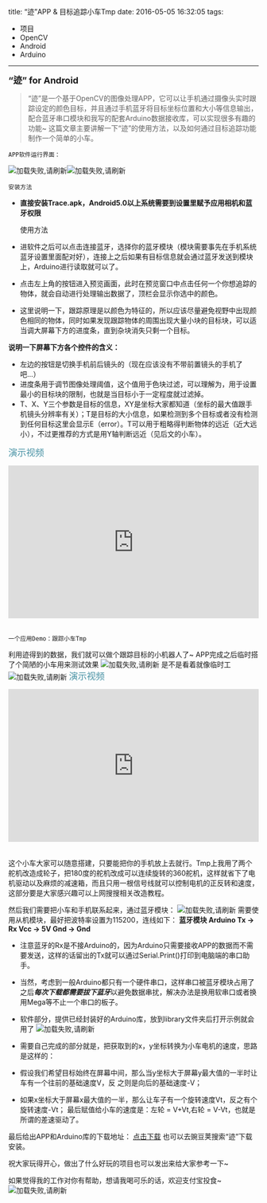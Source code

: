 title: “迹”APP & 目标追踪小车Tmp
date: 2016-05-05 16:32:05
tags:
- 项目
- OpenCV
- Android
- Arduino
---
**<font size = "4px">“迹” for Android</font>** 

>“迹”是一个基于OpenCV的图像处理APP，它可以让手机通过摄像头实时跟踪设定的颜色目标，并且通过手机蓝牙将目标坐标位置和大小等信息输出，配合蓝牙串口模块和我写的配套Arduino数据接收库，可以实现很多有趣的功能~ 这篇文章主要讲解一下“迹”的使用方法，以及如何通过目标追踪功能制作一个简单的小车。

    APP软件运行界面：


![加载失败,请刷新](/img/trace.gif)![加载失败,请刷新](/img/trace01.png)

    安装方法

- **直接安装Trace.apk，Android5.0以上系统需要到设置里赋予应用相机和蓝牙权限**


    使用方法

- 进软件之后可以点击连接蓝牙，选择你的蓝牙模块（模块需要事先在手机系统蓝牙设置里面配对好），连接上之后如果有目标信息就会通过蓝牙发送到模块上，Arduino进行读取就可以了。

- 点击左上角的按钮进入预览画面，此时在预览窗口中点击任何一个你想追踪的物体，就会自动进行处理输出数据了，顶栏会显示你选中的颜色。

- 这里说明一下，跟踪原理是以颜色为特征的，所以应该尽量避免视野中出现颜色相同的物体，同时如果发现跟踪物体的周围出现大量小块的目标块，可以适当调大屏幕下方的进度条，直到杂块消失只剩一个目标。

**说明一下屏幕下方各个控件的含义：**
- 左边的按钮是切换手机前后镜头的（现在应该没有不带前置镜头的手机了吧...）
- 进度条用于调节图像处理阈值，这个值用于色块过滤，可以理解为，用于设置最小的目标块的限制，也就是当目标小于一定程度就过滤掉。
- T、X、Y三个参数是目标的信息，XY是坐标大家都知道（坐标的最大值跟手机镜头分辨率有关）；T是目标的大小信息，如果检测到多个目标或者没有检测到任何目标这里会显示E（error）。T可以用于粗略得判断物体的远近（近大远小），不过更推荐的方式是用Y轴判断远近（见后文的小车）。

<font color="#4590a3" size = "4px">演示视频</font>  
<div style="height: 0;padding-bottom: 61%;position: relative;">
<iframe width="560" height="315" src="http://player.youku.com/embed/XMTU2MTc0NTgxNg" frameborder="0" allowfullscreen="" style="position: absolute;height: 100%;width: 100%;"></iframe>
</div>  

<br /> 
<!--more-->

    一个应用Demo：跟踪小车Tmp

利用迹得到的数据，我们就可以做个跟踪目标的小机器人了~
APP完成之后临时搭了个简陋的小车用来测试效果
![加载失败,请刷新](/img/trace02.jpg)
是不是看着就像临时工![加载失败,请刷新](/img/trace03.png)
<font color="#4590a3" size = "4px">演示视频</font>  
<div style="height: 0;padding-bottom: 61%;position: relative;">
<iframe width="560" height="315" src="http://player.youku.com/embed/XMTU2MTAzMDk0OA" frameborder="0" allowfullscreen="" style="position: absolute;height: 100%;width: 100%;"></iframe>
</div>  

<br /> 

这个小车大家可以随意搭建，只要能把你的手机放上去就行。Tmp上我用了两个舵机改造成轮子，把180度的舵机改成可以连续旋转的360舵机，这样就省下了电机驱动以及麻烦的减速箱，而且只用一根信号线就可以控制电机的正反转和速度，这部分要是大家感兴趣可以上网搜搜相关改造教程。

然后我们需要把小车和手机联系起来，通过蓝牙模块：
![加载失败,请刷新](/img/trace04.jpg)
需要使用从机模块，最好把波特率设置为115200，连线如下：
**蓝牙模块        Arduino
Tx        ->    Rx
Vcc       ->    5V
Gnd       ->    Gnd**
- 注意蓝牙的Rx是不接Arduino的，因为Arduino只需要接收APP的数据而不需要发送，这样的话留出的Tx就可以通过Serial.Print()打印到电脑端的串口助手。
- 当然，考虑到一般Arduino都只有一个硬件串口，这样串口被蓝牙模块占用了之后***每次下载都需要拔下蓝牙***以避免数据串扰，解决办法是换用软串口或者换用Mega等不止一个串口的板子。
- 软件部分，提供已经封装好的Arduino库，放到library文件夹后打开示例就会用了
  ![加载失败,请刷新](/img/trace05.png)

- 需要自己完成的部分就是，把获取到的x，y坐标转换为小车电机的速度，思路是这样的：
- 假设我们希望目标始终在屏幕中间，那么当y坐标大于屏幕y最大值的一半时让车有一个往前的基础速度V，反 之则是向后的基础速度-V；
- 如果x坐标大于屏幕x最大值的一半，那么让车子有一个旋转速度Vt，反之有个旋转速度-Vt；
  最后赋值给小车的速度是：左轮 = V+Vt,右轮 = V-Vt，也就是所谓的差速驱动了。

最后给出APP和Arduino库的下载地址：
[点击下载](http://pan.baidu.com/s/1pKUJ9A7)
也可以去豌豆荚搜索“迹”下载安装。

祝大家玩得开心，做出了什么好玩的项目也可以发出来给大家参考一下~

如果觉得我的工作对你有帮助，想请我喝可乐的话，欢迎支付宝投食~
![加载失败,请刷新](/img/trace06.jpg)






